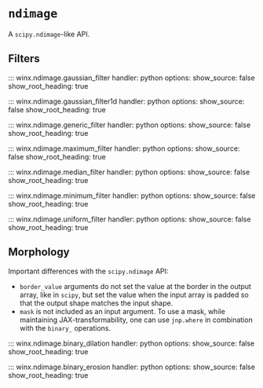# `ndimage`

A `scipy.ndimage`-like API.

## Filters

::: winx.ndimage.gaussian_filter
    handler: python
    options:
        show_source: false
        show_root_heading: true

::: winx.ndimage.gaussian_filter1d
    handler: python
    options:
        show_source: false
        show_root_heading: true

::: winx.ndimage.generic_filter
    handler: python
    options:
        show_source: false
        show_root_heading: true

::: winx.ndimage.maximum_filter
    handler: python
    options:
        show_source: false
        show_root_heading: true

::: winx.ndimage.median_filter
    handler: python
    options:
        show_source: false
        show_root_heading: true

::: winx.ndimage.minimum_filter
    handler: python
    options:
        show_source: false
        show_root_heading: true

::: winx.ndimage.uniform_filter
    handler: python
    options:
        show_source: false
        show_root_heading: true

## Morphology

Important differences with the `scipy.ndimage` API:

- `border_value` arguments do not set the value at the border in the output array, like in `scipy`, but set the value when the input array is padded so that the output shape matches the input shape.
- `mask` is not included as an input argument. To use a mask, while maintaining JAX-transformability, one can use `jnp.where` in combination with the `binary_` operations.

::: winx.ndimage.binary_dilation
    handler: python
    options:
        show_source: false
        show_root_heading: true


::: winx.ndimage.binary_erosion
    handler: python
    options:
        show_source: false
        show_root_heading: true
